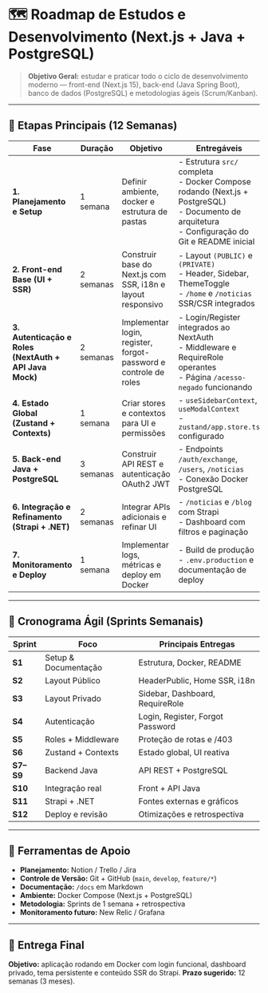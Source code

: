 # 🗺️ Roadmap de Estudos e Desenvolvimento (Next.js + Java + PostgreSQL)

> **Objetivo Geral:** estudar e praticar todo o ciclo de desenvolvimento moderno — front-end (Next.js 15), back-end (Java Spring Boot), banco de dados (PostgreSQL) e metodologias ágeis (Scrum/Kanban).

---

## 🚀 Etapas Principais (12 Semanas)

| Fase | Duração | Objetivo | Entregáveis |
|------|----------|-----------|--------------|
| **1. Planejamento e Setup** | 1 semana | Definir ambiente, docker e estrutura de pastas | - Estrutura `src/` completa<br>- Docker Compose rodando (Next.js + PostgreSQL)<br>- Documento de arquitetura<br>- Configuração do Git e README inicial |
| **2. Front-end Base (UI + SSR)** | 2 semanas | Construir base do Next.js com SSR, i18n e layout responsivo | - Layout `(PUBLIC)` e `(PRIVATE)`<br>- Header, Sidebar, ThemeToggle<br>- `/home` e `/noticias` SSR/CSR integrados |
| **3. Autenticação e Roles (NextAuth + API Java Mock)** | 2 semanas | Implementar login, register, forgot-password e controle de roles | - Login/Register integrados ao NextAuth<br>- Middleware e RequireRole operantes<br>- Página `/acesso-negado` funcionando |
| **4. Estado Global (Zustand + Contexts)** | 1 semana | Criar stores e contextos para UI e permissões | - `useSidebarContext`, `useModalContext`<br>- `zustand/app.store.ts` configurado |
| **5. Back-end Java + PostgreSQL** | 3 semanas | Construir API REST e autenticação OAuth2 JWT | - Endpoints `/auth/exchange`, `/users`, `/noticias`<br>- Conexão Docker PostgreSQL |
| **6. Integração e Refinamento (Strapi + .NET)** | 2 semanas | Integrar APIs adicionais e refinar UI | - `/noticias` e `/blog` com Strapi<br>- Dashboard com filtros e paginação |
| **7. Monitoramento e Deploy** | 1 semana | Implementar logs, métricas e deploy em Docker | - Build de produção<br>- `.env.production` e documentação de deploy |

---

## 🧭 Cronograma Ágil (Sprints Semanais)

| Sprint | Foco | Principais Entregas |
|---------|------|----------------------|
| **S1** | Setup & Documentação | Estrutura, Docker, README |
| **S2** | Layout Público | HeaderPublic, Home SSR, i18n |
| **S3** | Layout Privado | Sidebar, Dashboard, RequireRole |
| **S4** | Autenticação | Login, Register, Forgot Password |
| **S5** | Roles + Middleware | Proteção de rotas e /403 |
| **S6** | Zustand + Contexts | Estado global, UI reativa |
| **S7–S9** | Backend Java | API REST + PostgreSQL |
| **S10** | Integração real | Front + API Java |
| **S11** | Strapi + .NET | Fontes externas e gráficos |
| **S12** | Deploy e revisão | Otimizações e retrospectiva |

---

## 🧩 Ferramentas de Apoio

- **Planejamento:** Notion / Trello / Jira
- **Controle de Versão:** Git + GitHub (`main`, `develop`, `feature/*`)
- **Documentação:** `/docs` em Markdown
- **Ambiente:** Docker Compose (Next.js + PostgreSQL)
- **Metodologia:** Sprints de 1 semana + retrospectiva
- **Monitoramento futuro:** New Relic / Grafana

---

## 📅 Entrega Final

**Objetivo:** aplicação rodando em Docker com login funcional, dashboard privado, tema persistente e conteúdo SSR do Strapi.
**Prazo sugerido:** 12 semanas (3 meses).

